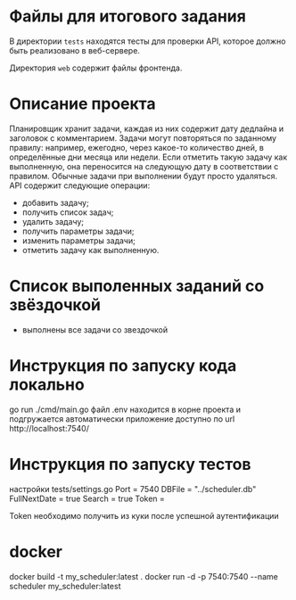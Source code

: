 # Файлы для итогового задания

В директории `tests` находятся тесты для проверки API, которое должно быть реализовано в веб-сервере.

Директория `web` содержит файлы фронтенда.

# Описание проекта
Планировщик хранит задачи, каждая из них содержит дату дедлайна и заголовок с комментарием. Задачи могут повторяться по заданному правилу: например, ежегодно, через какое-то количество дней, в определённые дни месяца или недели. Если отметить такую задачу как выполненную, она переносится на следующую дату в соответствии с правилом. Обычные задачи при выполнении будут просто удаляться. 
API содержит следующие операции:
- добавить задачу;
- получить список задач;
- удалить задачу;
- получить параметры задачи;
- изменить параметры задачи;
- отметить задачу как выполненную.

# Список выполенных заданий со звёздочкой
- выполнены все задачи со звездочкой

# Инструкция по запуску кода локально
go run ./cmd/main.go
файл .env находится в корне проекта и подгружается автоматически
приложение доступно по url http://localhost:7540/

# Инструкция по запуску тестов
настройки tests/settings.go
Port = 7540
DBFile = "../scheduler.db"
FullNextDate = true
Search = true
Token = 

Token необходимо получить из куки после успешной аутентификации

# docker
docker build -t my_scheduler:latest .
docker run -d -p 7540:7540 --name scheduler my_scheduler:latest
